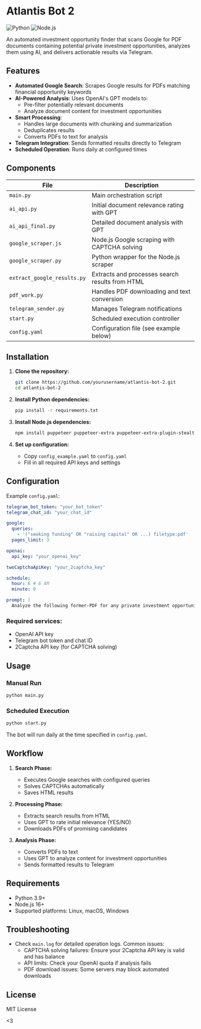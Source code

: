 # Atlantis Bot 2

![Python](https://img.shields.io/badge/python-3.9+-blue.svg)
![Node.js](https://img.shields.io/badge/node.js-16+-green.svg)

An automated investment opportunity finder that scans Google for PDF documents containing potential private investment opportunities, analyzes them using AI, and delivers actionable results via Telegram.

## Features

- **Automated Google Search**: Scrapes Google results for PDFs matching financial opportunity keywords
- **AI-Powered Analysis**: Uses OpenAI's GPT models to:
  - Pre-filter potentially relevant documents
  - Analyze document content for investment opportunities
- **Smart Processing**:
  - Handles large documents with chunking and summarization
  - Deduplicates results
  - Converts PDFs to text for analysis
- **Telegram Integration**: Sends formatted results directly to Telegram
- **Scheduled Operation**: Runs daily at configured times

## Components

| File                        | Description                                     |
| --------------------------- | ----------------------------------------------- |
| `main.py`                   | Main orchestration script                       |
| `ai_api.py`                 | Initial document relevance rating with GPT      |
| `ai_api_final.py`           | Detailed document analysis with GPT             |
| `google_scraper.js`         | Node.js Google scraping with CAPTCHA solving    |
| `google_scraper.py`         | Python wrapper for the Node.js scraper          |
| `extract_google_results.py` | Extracts and processes search results from HTML |
| `pdf_work.py`               | Handles PDF downloading and text conversion     |
| `telegram_sender.py`        | Manages Telegram notifications                  |
| `start.py`                  | Scheduled execution controller                  |
| `config.yaml`               | Configuration file (see example below)          |

## Installation

1. **Clone the repository:**

   ```bash
   git clone https://github.com/yourusername/atlantis-bot-2.git
   cd atlantis-bot-2
   ```

2. **Install Python dependencies:**

   ```bash
   pip install -r requirements.txt
   ```

3. **Install Node.js dependencies:**

   ```bash
   npm install puppeteer puppeteer-extra puppeteer-extra-plugin-stealth puppeteer-extra-plugin-recaptcha js-yaml
   ```

4. **Set up configuration:**
   - Copy `config_example.yaml` to `config.yaml`
   - Fill in all required API keys and settings

## Configuration

Example `config.yaml`:

```yaml
telegram_bot_token: "your_bot_token"
telegram_chat_id: "your_chat_id"

google:
  queries:
    - '("seeking funding" OR "raising capital" OR ...) filetype:pdf'
  pages_limit: 3

openai:
  api_key: "your_openai_key"

twoCaptchaApiKey: "your_2captcha_key"

schedule:
  hour: 6 # 6 AM
  minute: 0

prompt: |
  Analyze the following former-PDF for any private investment opportunities...
```

### Required services:

- OpenAI API key
- Telegram bot token and chat ID
- 2Captcha API key (for CAPTCHA solving)

## Usage

### Manual Run

```bash
python main.py
```

### Scheduled Execution

```bash
python start.py
```

The bot will run daily at the time specified in `config.yaml`.

## Workflow

1. **Search Phase:**

   - Executes Google searches with configured queries
   - Solves CAPTCHAs automatically
   - Saves HTML results

2. **Processing Phase:**

   - Extracts search results from HTML
   - Uses GPT to rate initial relevance (YES/NO)
   - Downloads PDFs of promising candidates

3. **Analysis Phase:**
   - Converts PDFs to text
   - Uses GPT to analyze content for investment opportunities
   - Sends formatted results to Telegram

## Requirements

- Python 3.9+
- Node.js 16+
- Supported platforms: Linux, macOS, Windows

## Troubleshooting

- Check `main.log` for detailed operation logs. Common issues:
  - CAPTCHA solving failures: Ensure your 2Captcha API key is valid and has balance
  - API limits: Check your OpenAI quota if analysis fails
  - PDF download issues: Some servers may block automated downloads

## License

MIT License

<3
